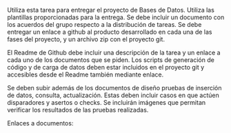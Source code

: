 
Utiliza esta tarea para entregar el proyecto de Bases de Datos. Utiliza las plantillas proporcionadas para la entrega. Se debe incluir un documento con los acuerdos del grupo respecto a la distribución de tareas. Se debe entregar un enlace a github al producto desarrollado en cada una de las fases del proyecto, y un archivo zip con el proyecto git.

El Readme de Github debe incluir una descripción de la tarea y un enlace a cada uno de los documentos que se piden. Los scripts de generación de código y de carga de datos deben estar incluidos en el proyecto git y accesibles desde el Readme también mediante enlace.

Se deben subir además de los documentos de diseño pruebas de inserción de datos, consulta, actualización. Estas deben incluir casos en que actúen disparadores y asertos o checks. Se incluirán imágenes que permitan verificar los resultados de las pruebas realizadas.

Enlaces a documentos:
